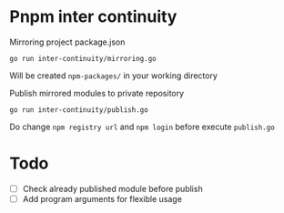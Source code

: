 # Pnpm inter continuity

Mirroring project package.json
```shell
go run inter-continuity/mirroring.go
```
Will be created `npm-packages/` in your working directory


Publish mirrored modules to private repository
```shell
go run inter-continuity/publish.go
```
Do change `npm registry url` and `npm login` before execute `publish.go`


# Todo
* [ ] Check already published module before publish
* [ ] Add program arguments for flexible usage